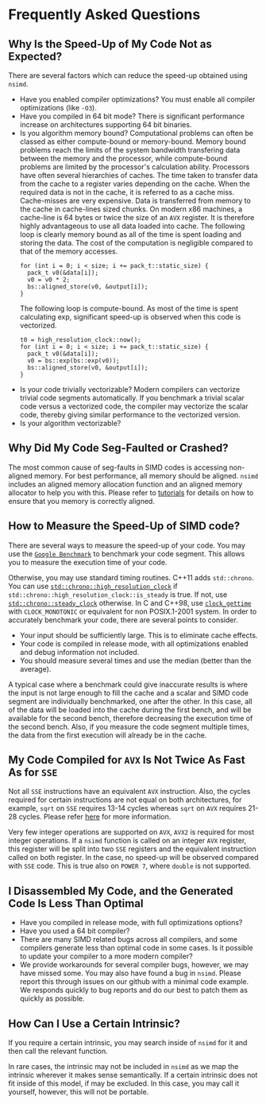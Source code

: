 <!--

Copyright (c) 2019 Agenium Scale

Permission is hereby granted, free of charge, to any person obtaining a copy
of this software and associated documentation files (the "Software"), to deal
in the Software without restriction, including without limitation the rights
to use, copy, modify, merge, publish, distribute, sublicense, and/or sell
copies of the Software, and to permit persons to whom the Software is
furnished to do so, subject to the following conditions:

The above copyright notice and this permission notice shall be included in all
copies or substantial portions of the Software.

THE SOFTWARE IS PROVIDED "AS IS", WITHOUT WARRANTY OF ANY KIND, EXPRESS OR
IMPLIED, INCLUDING BUT NOT LIMITED TO THE WARRANTIES OF MERCHANTABILITY,
FITNESS FOR A PARTICULAR PURPOSE AND NONINFRINGEMENT. IN NO EVENT SHALL THE
AUTHORS OR COPYRIGHT HOLDERS BE LIABLE FOR ANY CLAIM, DAMAGES OR OTHER
LIABILITY, WHETHER IN AN ACTION OF CONTRACT, TORT OR OTHERWISE, ARISING FROM,
OUT OF OR IN CONNECTION WITH THE SOFTWARE OR THE USE OR OTHER DEALINGS IN THE
SOFTWARE.

-->

# Frequently Asked Questions

<!-- TODO -->

<!--## Is It Good Practice to Use a Pack as an Array?

The main element of `nsimd` is the `nsimd::pack` class. `nsimd::pack` is an
abstraction over a block of `N` elements of type `T`, quite similar to
`std::array`. The main semantic difference is that `boost::simd::pack` is
implemented as the best hardware specific type able to store this amount of data
which may be a simple scalar array, a single SIMD register or a tuple of SIMD
registers depending on `N` and `T`.

In general, the good practice is to store data in regular, dynamic allocated
data block and apply your algorithms over those data using pack and related
functions.-->


## Why Is the Speed-Up of My Code Not as Expected?

There are several factors which can reduce the speed-up obtained using `nsimd`.
- Have you enabled compiler optimizations? You must enable all compiler
  optimizations (like `-O3`).
- Have you compiled in 64 bit mode? There is significant performance increase on
  architectures supporting 64 bit binaries.
- Is you algorithm memory bound? Computational problems can often be classed as
  either compute-bound or memory-bound. Memory bound problems reach the limits
  of the system bandwidth transfering data between the memory and the processor,
  while compute-bound problems are limited by the processor's calculation
  ability.
  Processors have often several hierarchies of caches. The time taken to
  transfer data from the cache to a register varies depending on the cache.
  When the required data is not in the cache, it is referred to as a cache miss.
  Cache-misses are very expensive. Data is transferred from memory to the cache
  in cache-lines sized chunks. On modern x86 machines, a cache-line is 64 bytes
  or twice the size of an `AVX` register. It is therefore highly advantageous to
  use all data loaded into cache.
  The following loop is clearly memory bound as all of the time is spent loading
  and storing the data. The cost of the computation is negligible compared to
  that of the memory accesses.
  ```
  for (int i = 0; i < size; i += pack_t::static_size) {
    pack_t v0(&data[i]);
    v0 = v0 * 2;
    bs::aligned_store(v0, &output[i]);
  }
  ```
  The following loop is compute-bound. As most of the time is spent calculating
  exp, significant speed-up is observed when this code is vectorized.
  ```
  t0 = high_resolution_clock::now();
  for (int i = 0; i < size; i += pack_t::static_size) {
    pack_t v0(&data[i]);
    v0 = bs::exp(bs::exp(v0));
    bs::aligned_store(v0, &output[i]);
  }
  ```
- Is your code trivially vectorizable? Modern compilers can vectorize trivial
  code segments automatically. If you benchmark a trivial scalar code versus a
  vectorized code, the compiler may vectorize the scalar code, thereby giving
  similar performance to the vectorized version.
- Is your algorithm vectorizable?


## Why Did My Code Seg-Faulted or Crashed?

The most common cause of seg-faults in SIMD codes is accessing non-aligned
memory. For best performance, all memory should be aligned. `nsimd` includes an
aligned memory allocation function and an aligned memory allocator to help you
with this. Please refer to [tutorials](tutorials.md) for details on how to
ensure that you memory is correctly aligned.


<!--## I Tried to Use a Comparison Operator and My Code Failed to Compile

The most common reason for this is that the two packs being compared are not of
the same type. Another common reason is that the return type is incorrect. Using
auto is one way of preventing this error, however, it is best to be aware of the
types you are using. Comparison operators in `nsimd` are of two types, either
vectorized comparison, where the results is a vector of logical with the same
cardinal as the input vectors, or a reduction comparison, where the result is a
bool.-->


## How to Measure the Speed-Up of SIMD code?

There are several ways to measure the speed-up of your code. You may use the
[`Google Benchmark`](https://github.com/google/benchmark) to benchmark your code
segment. This allows you to measure the execution time of your code.

Otherwise, you may use standard timing routines. C++11 adds `std::chrono`. You
can use
[`std::chrono::high_resolution_clock`](https://en.cppreference.com/w/cpp/chrono/high_resolution_clock)
if `std::chrono::high_resolution_clock::is_steady` is true. If not, use
[`std::chrono::steady_clock`](https://en.cppreference.com/w/cpp/chrono/steady_clock) otherwise.
In C and C++98, use [`clock_gettime`](http://man7.org/linux/man-pages/man2/clock_gettime.2.html)
with `CLOCK_MONOTONIC` or equivalent for non POSIX.1-2001 system. In order to
accurately benchmark your code, there are several points to consider.
- Your input should be sufficiently large. This is to eliminate cache effects.
- Your code is compiled in release mode, with all optimizations enabled and
  debug information not included.
- You should measure several times and use the median (better than the average).

A typical case where a benchmark could give inaccurate results is where the
input is not large enough to fill the cache and a scalar and SIMD code segment
are individually benchmarked, one after the other. In this case, all of the data
will be loaded into the cache during the first bench, and will be available for
the second bench, therefore decreasing the execution time of the second bench.
Also, if you measure the code segment multiple times, the data from the first
execution will already be in the cache.

<!-- TODO Talk about / mention cache warming -->


## My Code Compiled for `AVX` Is Not Twice As Fast As for `SSE`

Not all `SSE` instructions have an equivalent `AVX` instruction. Also, the
cycles required for certain instructions are not equal on both architectures,
for example, `sqrt` on `SSE` requires 13-14 cycles whereas `sqrt` on `AVX`
requires 21-28 cycles. Please refer
[here](https://www.agner.org/optimize/instruction_tables.pdf) for more
information.

Very few integer operations are supported on `AVX`, `AVX2` is required for most
integer operations. If a `nsimd` function is called on an integer `AVX`
register, this register will be split into two `SSE` registers and the
equivalent instruction called on both register. In the case, no speed-up will be
observed compared with `SSE` code. This is true also on `POWER 7`, where
`double` is not supported.


## I Disassembled My Code, and the Generated Code Is Less Than Optimal

- Have you compiled in release mode, with full optimizations options?
- Have you used a 64 bit compiler?
- There are many SIMD related bugs across all compilers, and some compilers
  generate less than optimal code in some cases. Is it possible to update your
  compiler to a more modern compiler?
- We provide workarounds for several compiler bugs, however, we may have
  missed some. You may also have found a bug in `nsimd`. Please report this
  through issues on our github with a minimal code example. We responds quickly
  to bug reports and do our best to patch them as quickly as possible.


## How Can I Use a Certain Intrinsic?

If you require a certain intrinsic, you may search inside of `nsimd` for it and
then call the relevant function.

In rare cases, the intrinsic may not be included in `nsimd` as we map the
intrinsic wherever it makes sense semantically. If a certain intrinsic does not
fit inside of this model, if may be excluded. In this case, you may call it
yourself, however, this will not be portable. 
